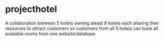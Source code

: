 # projecthotel
A collaboration between 5 hotels owning aleast 8 hotels each sharing their resources to attract customers so customers from all 5 hotels can book all available rooms from one website/database
